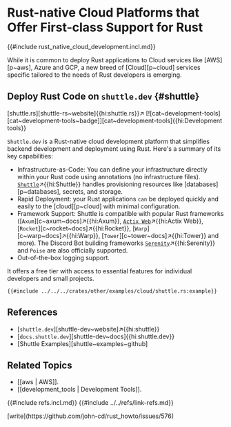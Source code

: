 # Rust-native Cloud Platforms that Offer First-class Support for Rust

{{#include rust_native_cloud_development.incl.md}}

While it is common to deploy Rust applications to Cloud services like [AWS][p~aws], Azure and GCP, a new breed of [Cloud][p~cloud] services specific tailored to the needs of Rust developers is emerging.

## Deploy Rust Code on `shuttle.dev` {#shuttle}

[shuttle.rs][shuttle-rs~website]{{hi:shuttle.rs}}↗ [![cat~development-tools][cat~development-tools~badge]][cat~development-tools]{{hi:Development tools}}

`Shuttle.dev` is a Rust-native cloud development platform that simplifies backend development and deployment using Rust. Here's a summary of its key capabilities:

- Infrastructure-as-Code: You can define your infrastructure directly within your Rust code using annotations (no infrastructure files). [`Shuttle`](https://www.shuttle.dev/)↗{{hi:Shuttle}} handles provisioning resources like [databases][p~databases], secrets, and storage.
- Rapid Deployment: your Rust applications `can` be deployed quickly and easily to the [cloud][p~cloud] with minimal configuration.
- Framework Support: Shuttle is compatible with popular Rust frameworks ([`Axum`][c~axum~docs]↗{{hi:Axum}}, [`Actix Web`](https://actix.rs)↗{{hi:Actix Web}}, [`Rocket`][c~rocket~docs]↗{{hi:Rocket}}, [`Warp`][c~warp~docs]↗{{hi:Warp}}, [`Tower`][c~tower~docs]↗{{hi:Tower}} and more). The Discord Bot building frameworks [`Serenity`](https://github.com/serenity-rs/serenity)↗{{hi:Serenity}} and `Poise` are also officially supported.
- Out-of-the-box logging support.

It offers a free tier with access to essential features for individual developers and small projects.

```rust,editable
{{#include ../../../crates/other/examples/cloud/shuttle.rs:example}}
```

## References

- [`shuttle.dev`][shuttle-dev~website]↗{{hi:shuttle}}
- [`docs.shuttle.dev`][shuttle-dev~docs]{{hi:shuttle.dev}}
- [Shuttle Examples][shuttle~examples~github]

## Related Topics

- [[aws | AWS]].
- [[development_tools | Development Tools]].

{{#include refs.incl.md}}
{{#include ../../refs/link-refs.md}}

<div class="hidden">
[write](https://github.com/john-cd/rust_howto/issues/576)
</div>
